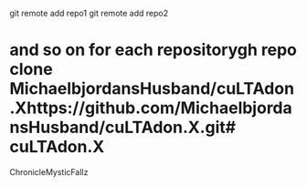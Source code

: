 git remote add repo1 <url-to-repo1>
git remote add repo2 <url-to-repo2>
# and so on for each repositorygh repo clone MichaelbjordansHusband/cuLTAdon.Xhttps://github.com/MichaelbjordansHusband/cuLTAdon.X.git# cuLTAdon.X
ChronicleMysticFallz
